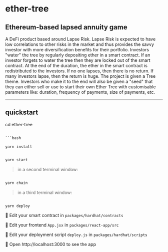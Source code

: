 # ether-tree

## Ethereum-based lapsed annuity game


A DeFi product based around Lapse Risk. Lapse Risk is expected to have low correlations to other risks in the market and thus provides the savvy investor with more diversification benefits for their portfolio. Investors "water" the tree by regularly depositing ether in a smart contract. If an investor forgets to water the tree then they are locked out of the smart contract. At the end of the duration, the ether in the smart contract is redistributed to the investors. If no one lapses, then there is no return. If many investors lapse, then the return is huge. The project is given a Tree theme. Investors who make it to the end will also be given a "seed" that they can either sell or use to start their own Ether Tree with customisable parameters like: duration, frequency of payments, size of payments, etc.

---

## quickstart


cd ether-tree
```

```bash

yarn install

```

```bash

yarn start

```

> in a second terminal window:

```bash

yarn chain

```

> in a third terminal window:

```bash

yarn deploy

```

🔏 Edit your smart contract in `packages/hardhat/contracts`

📝 Edit your frontend `App.jsx` in `packages/react-app/src`

💼 Edit your deployment script `deploy.js` in `packages/hardhat/scripts`

📱 Open http://localhost:3000 to see the app
